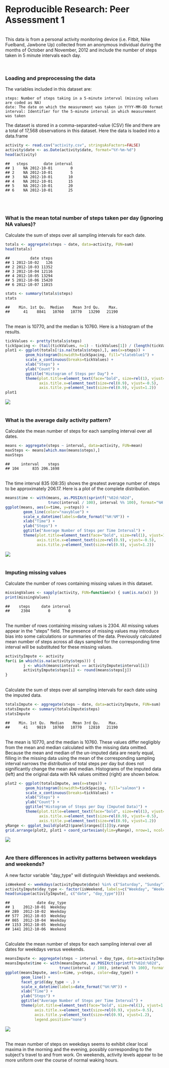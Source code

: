 # Reproducible Research: Peer Assessment 1

<br>This data is from a personal activity monitoring device (i.e. Fitbit, Nike Fuelband, Jawbone Up) collected from an anonymous individual during the months of October and November, 2012 and include the number of steps taken in 5 minute intervals each day.


<br>

### Loading and preprocessing the data

The variables included in this dataset are:

    steps: Number of steps taking in a 5-minute interval (missing values are coded as NA)
    date: The date on which the measurement was taken in YYYY-MM-DD format
    interval: Identifier for the 5-minute interval in which measurement was taken

The dataset is stored in a comma-separated-value (CSV) file and there are a total of 17,568 observations in this dataset. Here the data is loaded into a data.frame


```r
activity <- read.csv("activity.csv", stringsAsFactors=FALSE)
activity$date <- as.Date(activity$date, format="%Y-%m-%d")
head(activity)
```

```
##   steps       date interval
## 1    NA 2012-10-01        0
## 2    NA 2012-10-01        5
## 3    NA 2012-10-01       10
## 4    NA 2012-10-01       15
## 5    NA 2012-10-01       20
## 6    NA 2012-10-01       25
```
<br><br>

### What is the mean total number of steps taken per day (ignoring NA values)?

Calculate the sum of steps over all sampling intervals for each date.


```r
totals <- aggregate(steps ~ date, data=activity, FUN=sum)
head(totals)
```

```
##         date steps
## 1 2012-10-02   126
## 2 2012-10-03 11352
## 3 2012-10-04 12116
## 4 2012-10-05 13294
## 5 2012-10-06 15420
## 6 2012-10-07 11015
```

```r
stats <- summary(totals$steps)
stats
```

```
##    Min. 1st Qu.  Median    Mean 3rd Qu.    Max. 
##      41    8841   10760   10770   13290   21190
```

<br>The mean is 10770, and the median is 10760. Here is a histogram of the results.


```r
tickValues <- pretty(totals$steps)
tickSpacing <- (tail(tickValues, n=1) - tickValues[1]) / (length(tickValues) - 1)
plot1 <- ggplot(totals[!is.na(totals$steps),], aes(x=steps)) + 
         geom_histogram(binwidth=tickSpacing, fill="slateblue1") + 
         scale_x_continuous(breaks=tickValues) +
         xlab("Steps") + 
         ylab("Count") + 
         ggtitle("Histogram of Steps per Day") +
         theme(plot.title=element_text(face="bold", size=rel(1), vjust=1.3), 
               axis.title.x=element_text(size=rel(0.9), vjust=-0.5), 
               axis.title.y=element_text(size=rel(0.9), vjust=1.2))
plot1
```

![](PA1_template_files/figure-html/PlotTotalSteps-1.png) 
<br><br>

### What is the average daily activity pattern?

Calculate the mean number of steps for each sampling interval over all dates.


```r
means <- aggregate(steps ~ interval, data=activity, FUN=mean)
maxSteps <- means[which.max(means$steps),]
maxSteps
```

```
##     interval    steps
## 104      835 206.1698
```

<br>The time interval 835 (08:35) shows the greatest average number of steps to be approximately 206.17. Here is a plot of the complete distribution.


```r
means$time <- with(means, as.POSIXct(sprintf("%02d:%02d", 
                   trunc(interval / 100), interval %% 100), format="%H:%M"))
ggplot(means, aes(x=time, y=steps)) + 
        geom_line(color="navyblue") + 
        scale_x_datetime(labels=date_format("%H:%M")) + 
        xlab("Time") + 
        ylab("Steps") + 
        ggtitle("Average Number of Steps per Time Interval") +
        theme(plot.title=element_text(face="bold", size=rel(1), vjust=1.3), 
              axis.title.x=element_text(size=rel(0.9), vjust=-0.5), 
              axis.title.y=element_text(size=rel(0.9), vjust=1.2))
```

![](PA1_template_files/figure-html/PlotIntervalMeans-1.png) 
<br><br>

### Imputing missing values

Calculate the number of rows containing missing values in this dataset.


```r
missingValues <- sapply(activity, FUN=function(x) { sum(is.na(x)) })
print(missingValues)
```

```
##    steps     date interval 
##     2304        0        0
```

<br>The number of rows containing missing values is 2304. All missing values appear in the "steps" field. The presence of missing values may introduce bias into some calculations or summaries of the data. Previously calculated mean number of steps across all days sampled for the corresponding time interval will be substituted for these missing values.


```r
activityImpute <- activity
for(i in which(is.na(activity$steps))) {
        j <- which(means$interval == activityImpute$interval[i])
        activityImpute$steps[i] <- round(means$steps[j])
}
```

<br>Calculate the sum of steps over all sampling intervals for each date using the imputed data.


```r
totalsImpute <- aggregate(steps ~ date, data=activityImpute, FUN=sum)
statsImpute <- summary(totalsImpute$steps)
statsImpute
```

```
##    Min. 1st Qu.  Median    Mean 3rd Qu.    Max. 
##      41    9819   10760   10770   12810   21190
```

<br>The mean is 10770, and the median is 10760. These values differ negligibly from the mean and median calculated with the missing data omitted. Because the mean and median of the un-imputed data are nearly equal, filling in the missing data using the mean of the corresponding sampling interval narrows the distribution of total steps per day but does not significantly change the mean and median. Histograms of the imputed data (left) and the original data with NA values omitted (right) are shown below.


```r
plot2 <- ggplot(totalsImpute, aes(x=steps)) + 
         geom_histogram(binwidth=tickSpacing, fill="salmon") + 
         scale_x_continuous(breaks=tickValues) +
         xlab("Steps") + 
         ylab("Count") + 
         ggtitle("Histogram of Steps per Day (Imputed Data)") +
         theme(plot.title=element_text(face="bold", size=rel(1), vjust=1.3), 
               axis.title.x=element_text(size=rel(0.9), vjust=-0.5), 
               axis.title.y=element_text(size=rel(0.9), vjust=1.2))
yRange <- ggplot_build(plot2)$panel$ranges[[1]]$y.range
grid.arrange(plot2, plot1 + coord_cartesian(ylim=yRange), nrow=1, ncol=2)
```

![](PA1_template_files/figure-html/PlotImputeMissingValues_Total-1.png) 
<br><br>

### Are there differences in activity patterns between weekdays and weekends?

A new factor variable "day_type" will distinguish Weekdays and weekends.


```r
isWeekend <- weekdays(activityImpute$date) %in% c("Saturday", "Sunday")
activityImpute$day_type <- factor(isWeekend, labels=c("Weekday", "Weekend"))
head(unique(activityImpute[, c("date", "day_type")]))
```

```
##            date day_type
## 1    2012-10-01  Weekday
## 289  2012-10-02  Weekday
## 577  2012-10-03  Weekday
## 865  2012-10-04  Weekday
## 1153 2012-10-05  Weekday
## 1441 2012-10-06  Weekend
```

<br>Calculate the mean number of steps for each sampling interval over all dates for weekdays versus weekends.


```r
meansImpute <- aggregate(steps ~ interval + day_type, data=activityImpute, FUN=mean)
meansImpute$time <- with(meansImpute, as.POSIXct(sprintf("%02d:%02d", 
                        trunc(interval / 100), interval %% 100), format="%H:%M"))
ggplot(meansImpute, aes(x=time, y=steps, color=day_type)) + 
       geom_line() + 
       facet_grid(day_type ~ .) +
       scale_x_datetime(labels=date_format("%H:%M")) + 
       xlab("Time") + 
       ylab("Steps") + 
       ggtitle("Average Number of Steps per Time Interval") +
       theme(plot.title=element_text(face="bold", size=rel(1), vjust=1.3), 
             axis.title.x=element_text(size=rel(0.9), vjust=-0.5), 
             axis.title.y=element_text(size=rel(0.9), vjust=1.2), 
             legend.position="none")
```

![](PA1_template_files/figure-html/PlotIntervalMeansImpute-1.png) 

<br>The mean number of steps on weekdays seems to exhibit clear local maxima in the morning and the evening, possibly corresponding to the subject's travel to and from work. On weekends, activity levels appear to be more uniform over the course of normal waking hours.

